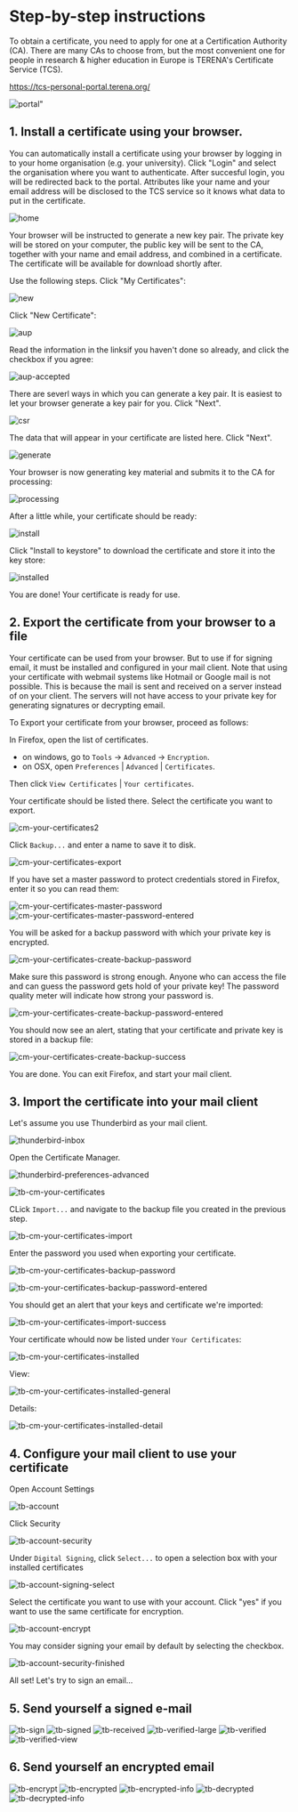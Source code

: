 # Step-by-step instructions

To obtain a certificate, you need to apply for one at a Certification Authority (CA).
There are many CAs to choose from, but the most convenient one for people in research & higher education in Europe is TERENA's Certificate Service (TCS).

https://tcs-personal-portal.terena.org/

![portal](step1/firefox/tcs-personal-portal.png "portal")"

## 1. Install a certificate using your browser.

You can automatically install a certificate using your browser by logging in to your home organisation (e.g. your university). Click "Login" and select the organisation where you want to authenticate. After succesful login, you will be redirected back to the portal. Attributes like your name and your email address will be disclosed to the TCS service so it knows what data to put in the certificate.

![home](step1/firefox/tcs-personal-portal-home.png "home")

Your browser will be instructed to generate a new key pair. The private key will be stored on your computer, the public key will be sent to the CA, together with your name and email address, and combined in a certificate. The certificate will be available for download shortly after.

Use the following steps. Click "My Certificates":

![new](step1/firefox/tcs-personal-portal-new-certificate.png "new")

Click "New Certificate":

![aup](step1/firefox/tcs-personal-portal-1-aup.png "aup")

Read the information in the linksif you haven't done so already, and click the checkbox if you agree:

![aup-accepted](step1/firefox/tcs-personal-portal-1-aup-accepted.png "aup-accepted")

There are severl ways in which you can generate a key pair. It is easiest to let your browser generate a key pair for you. Click "Next".

![csr](step1/firefox/tcs-personal-portal-3-csr.png "csr")

The data that will appear in your certificate are listed here. Click "Next".

![generate](step1/firefox/tcs-personal-portal-4-generate.png "generate")

Your browser is now generating key material and submits it to the CA for processing: 

![processing](step1/firefox/tcs-personal-portal-4-processing.png "processing")

After a little while, your certificate should be ready:

![install](step1/firefox/tcs-personal-portal-install.png "install")

Click "Install to keystore" to download the certificate and store it into the key store:

![installed](step1/firefox/tcs-personal-portal-installed.png "installed")

You are done! Your certificate is ready for use.

## 2. Export the certificate from your browser to a file

Your certificate can be used from your browser. But to use if for signing email, it must be installed and configured in your mail client. Note that using your certificate with webmail systems like Hotmail or Google mail is not possible. This is because the mail is sent and received on a server instead of on your client. The servers will not have access to your private key for generating signatures or decrypting email.

To Export your certificate from your browser, proceed as follows:


In Firefox, open the list of certificates.

- on windows, go to `Tools` -> `Advanced` -> `Encryption`.
- on OSX, open `Preferences` | `Advanced` | `Certificates`.

Then click `View Certificates` | `Your certificates`.

Your certificate should be listed there. Select the certificate you want to export.

![cm-your-certificates2](thunderbird/cm-your-certificates2.png "cm-your-certificates2")

Click `Backup...` and enter a name to save it to disk.

![cm-your-certificates-export](thunderbird/cm-your-certificates-export.png "cm-your-certificates-export")

If you have set a master password to protect credentials stored in Firefox, enter it so you can read them:

![cm-your-certificates-master-password](thunderbird/cm-your-certificates-master-password.png "cm-your-certificates-master-password")
![cm-your-certificates-master-password-entered](thunderbird/cm-your-certificates-master-password-entered.png "cm-your-certificates-master-password-entered")

You will be asked for a backup password with which your private key is encrypted. 

![cm-your-certificates-create-backup-password](thunderbird/cm-your-certificates-create-backup-password.png "cm-your-certificates-create-backup-password")

Make sure this password is strong enough. Anyone who can access the file and can guess the password gets hold of your private key! The password quality meter will indicate how strong your password is.

![cm-your-certificates-create-backup-password-entered](thunderbird/cm-your-certificates-create-backup-password-entered.png "cm-your-certificates-create-backup-password-entered")

You should now see an alert, stating that your certificate and private key is stored in a backup file:

![cm-your-certificates-create-backup-success](thunderbird/cm-your-certificates-create-backup-success.png "cm-your-certificates-create-backup-success")

You are done. You can exit Firefox, and start your mail client.

## 3. Import the certificate into your mail client

Let's assume you use Thunderbird as your mail client.

![thunderbird-inbox](thunderbird/thunderbird-inbox.png "thunderbird-inbox")

Open the Certificate Manager.

![thunderbird-preferences-advanced](thunderbird/thunderbird-preferences-advanced.png "thunderbird-preferences-advanced")

![tb-cm-your-certificates](thunderbird/tb-cm-your-certificates.png "ThunderBird Certificate Manager-your-certificates")

CLick `Import...` and navigate to the backup file you created in the previous step.

![tb-cm-your-certificates-import](thunderbird/tb-cm-your-certificates-import.png "ThunderBird Certificate Manager your-certificates-import")

Enter the password you used when exporting your certificate.

![tb-cm-your-certificates-backup-password](thunderbird/tb-cm-your-certificates-backup-password.png "ThunderBird Certificate Manager-your-certificates-backup-password")

![tb-cm-your-certificates-backup-password-entered](thunderbird/tb-cm-your-certificates-backup-password-entered.png "ThunderBird Certificate Manager-your-certificates-backup-password-entered")

You should get an alert that your keys and certificate we're imported:

![tb-cm-your-certificates-import-success](thunderbird/tb-cm-your-certificates-import-success.png "ThunderBird Certificate Manager-your-certificates-import-success")

Your certificate whould now be listed under `Your Certificates`:

![tb-cm-your-certificates-installed](thunderbird/tb-cm-your-certificates-installed.png "ThunderBird Certificate Manager-your-certificates-installed")

View:

![tb-cm-your-certificates-installed-general](thunderbird/tb-cm-your-certificates-installed-general.png "ThunderBird Certificate Manager-your-certificates-installed-general")

Details:

![tb-cm-your-certificates-installed-detail](thunderbird/tb-cm-your-certificates-installed-detail.png "ThunderBird Certificate Manager-your-certificates-installed-detail")


## 4. Configure your mail client to use your certificate

Open Account Settings

![tb-account](thunderbird/tb-account.png "ThunderBird account")

Click Security

![tb-account-security](thunderbird/tb-account-security.png "ThunderBird account-security")

Under `Digital Signing`, click `Select...` to open a selection box with your installed certificates

![tb-account-signing-select](thunderbird/tb-account-signing-select.png "ThunderBird account-signing-select")

Select the certificate you want to use with your account. Click "yes" if you want to use the same certificate for encryption.

![tb-account-encrypt](thunderbird/tb-account-encrypt.png "ThunderBird account-encrypt")

You may consider signing your email by default by selecting the checkbox.

![tb-account-security-finished](thunderbird/tb-account-security-finished.png "ThunderBird account-security-finished")

All set! Let's try to sign an email...

## 5. Send yourself a signed e-mail


![tb-sign](thunderbird/tb-sign.png "ThunderBird sign")
![tb-signed](thunderbird/tb-signed.png "ThunderBird signed")
![tb-received](thunderbird/tb-received.png "ThunderBird received")
![tb-verified-large](thunderbird/tb-verified-large.png "ThunderBird verified-large")
![tb-verified](thunderbird/tb-verified.png "ThunderBird verified")
![tb-verified-view](thunderbird/tb-verified-view.png "ThunderBird verified-view")

## 6. Send yourself an encrypted email

![tb-encrypt](thunderbird/tb-encrypt.png "ThunderBird encrypt")
![tb-encrypted](thunderbird/tb-encrypted.png "ThunderBird encrypted")
![tb-encrypted-info](thunderbird/tb-encrypted-info.png "ThunderBird encrypted-info")
![tb-decrypted](thunderbird/tb-decrypted.png "ThunderBird decrypted")
![tb-decrypted-info](thunderbird/tb-decrypted-info.png "ThunderBird decrypted-info")
